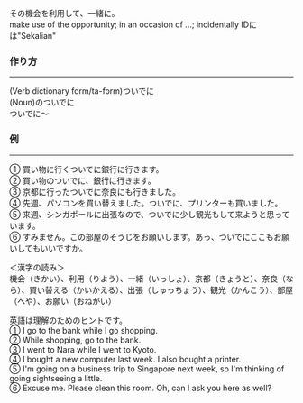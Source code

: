 その機会を利用して、一緒に。  
make use of the opportunity; in an occasion of ...; incidentally
IDには"Sekalian"
### 作り方
***
(Verb dictionary form/ta-form)ついでに  
(Noun)のついでに  
ついでに～

### 例
***
① 買い物に行くついでに銀行に行きます。  
② 買い物のついでに、銀行に行きます。  
③ 京都に行ったついでに奈良にも行きました。  
④ 先週、パソコンを買い替えました。ついでに、プリンターも買いました。  
⑤ 来週、シンガポールに出張なので、ついでに少し観光もして来ようと思っています。  
⑥ すみません。この部屋のそうじをお願いします。あっ、ついでにここもお願いしてもいいですか。  
  
＜漢字の読み＞  
機会（きかい）、利用（りよう）、一緒（いっしょ）、京都（きょうと）、奈良（なら）、買い替える（かいかえる）、出張（しゅっちょう）、観光（かんこう）、部屋（へや）、お願い（おねがい）  
  
英語は理解のためのヒントです。  
① I go to the bank while I go shopping.  
② While shopping, go to the bank.  
③ I went to Nara while I went to Kyoto.  
④ I bought a new computer last week. I also bought a printer.  
⑤ I'm going on a business trip to Singapore next week, so I'm thinking of going sightseeing a little.  
⑥ Excuse me. Please clean this room. Oh, can I ask you here as well?